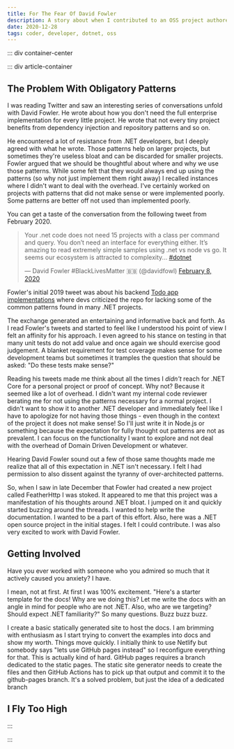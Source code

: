 ```yaml
---
title: For The Fear Of David Fowler
description: A story about when I contributed to an OSS project authored by David Fowler.
date: 2020-12-28
tags: coder, developer, dotnet, oss
---
```


<page-header title="For The Fear Of David Fowler"></page-header>

::: div container-center

::: div article-container

<picture-wrapper :legacy="false" file-name="heroes/career-guy-up-the-steps_f1sjta" alt-text="A suit clad person climbing steps with a case in hand." classes="hero-height-128"></picture-wrapper>

## The Problem With Obligatory Patterns

I was reading Twitter and saw an interesting series of conversations unfold with David Fowler. He wrote about how you don't need the full enterprise implementation for every little project. He wrote that not every tiny project benefits from dependency injection and repository patterns and so on. 

He encountered a lot of resistance from .NET developers, but I deeply agreed with what he wrote. Those patterns help on larger projects, but sometimes they're useless bloat and can be discarded for smaller projects. Fowler argued that we should be thoughtful about where and why we use those patterns. While some felt that they would always end up using the patterns (so why not just implement them right away) I recalled instances where I didn't want to deal with the overhead. I've certainly worked on projects with patterns that did not make sense or were implemented poorly. Some patterns are better off not used than implemented poorly.

You can get a taste of the conversation from the following tweet from February 2020. 

<div class="flex justify-center">
<no-ssr>
    <blockquote class="twitter-tweet">
        <p lang="en" dir="ltr">Your .net code does not need 15 projects with a class per command and query. You don’t need an interface for everything either. It’s amazing to read extremely simple samples using .net vs node vs go. It seems our ecosystem is attracted to complexity... 
            <a href="https://twitter.com/hashtag/dotnet?src=hash&amp;ref_src=twsrc%5Etfw">#dotnet</a>
        </p>&mdash; David Fowler #BlackLivesMatter 🇧🇧 (@davidfowl) <a href="https://twitter.com/davidfowl/status/1225996008544460800?ref_src=twsrc%5Etfw">February 8, 2020</a>
    </blockquote> 
    <script async src="https://platform.twitter.com/widgets.js" charset="utf-8"></script> 
</no-ssr>
</div>

Fowler's initial 2019 tweet was about his backend [Todo app implementations](https://github.com/davidfowl/Todos) where devs criticized the repo for lacking some of the common patterns found in many .NET projects.

The exchange generated an entertaining and informative back and forth. As I read Fowler's tweets and started to feel like I understood his point of view I felt an affinity for his approach. I even agreed to his stance on testing in that many unit tests do not add value and once again we should exercise good judgement. A blanket requirement for test coverage makes sense for some development teams but sometimes it tramples the question that should be asked: "Do these tests make sense?"

Reading his tweets made me think about all the times I _didn't_ reach for .NET Core for a personal project or proof of concept. Why not? Because it seemed like a lot of overhead. I didn't want my internal code reviewer berating me for not using the patterns necessary for a normal project. I didn't want to show it to another .NET developer and immediately feel like I have to apologize for not having those things - even though in the context of the project it does not make sense! So I'll just write it in Node.js or something because the expectation for fully thought out patterns are not as prevalent. I can focus on the functionality I want to explore and not deal with the overhead of Domain Driven Development or whatever.

Hearing David Fowler sound out a few of those same thoughts made me realize that all of this expectation in .NET isn't necessary. I felt I had permission to also dissent against the tyranny of over-architected patterns.

So, when I saw in late December that Fowler had created a new project called FeatherHttp I was stoked. It appeared to me that this project was a manifestation of his thoughts around .NET bloat. I jumped on it and quickly started buzzing around the threads. I wanted to help write the documentation. I wanted to be a part of this effort. Also, here was a .NET open source project in the initial stages. I felt I could contribute. I was also very excited to work with David Fowler.

## Getting Involved

Have you ever worked with someone who you admired so much that it actively caused you anxiety? I have.

I mean, not at first. At first I was 100% excitement. "Here's a starter template for the docs! Why are we doing this? Let me write the docs with an angle in mind for people who are not .NET. Also, who are we targeting? Should expect .NET familiarity?" So many questions. Buzz buzz buzz.

I create a basic statically generated site to host the docs. I am brimming with enthusiasm as I start trying to convert the examples into docs and show my worth. Things move quickly. I initially think to use Netlify but somebody says "lets use GitHub pages instead" so I reconfigure everything for that. This is actually kind of hard. GitHub pages requires a branch dedicated to the static pages. The static site generator needs to create the files and then GitHub Actions has to pick up that output and commit it to the github-pages branch. It's a solved problem, but just the idea of a dedicated branch 

## I Fly Too High



:::

:::